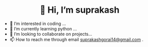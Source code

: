 <h1  align="center">👋 Hi, I’m suprakash </h1>


- 👀 I’m interested in coding ...
- 🌱 I’m currently learning python ...
- 💞️ I’m looking to collaborate on projects...
- 📫 How to reach me through email suprakashgorai14@gmail.com .

<!---
suprakash-144/suprakash-144 is a ✨ special ✨ repository because its `README.md` (this file) appears on your GitHub profile.
You can click the Preview link to take a look at your changes.
--->
